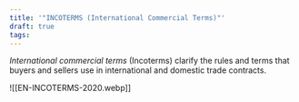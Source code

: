 ```yaml
---
title: '"INCOTERMS (International Commercial Terms)"'
draft: true
tags:
---
```

_International commercial terms_ (Incoterms) clarify the rules and terms that buyers and sellers use in international and domestic trade contracts.

![[EN-INCOTERMS-2020.webp]]